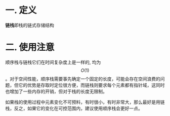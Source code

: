 # 一. 定义

**链栈**即栈的链式存储结构

# 二. 使用注意

顺序栈与链栈它们在时间复杂度上是一样的, 均为$$O(1)$$。对于空间性能，顺序栈需要事先确定一个固定的长度，可能会存在空间浪费的问题，但它的优势是存取时定位很方便，而链栈则要求每个元素都有指针域，这同时也增加了一些内存的开销，但对于栈的长度无限制。

如果栈的使用过程中元素变化不可预料，有时很小，有时非常大，那么最好是用链栈，反之，如果它的变化在可控范围内，建议使用顺序栈会更好一点。
